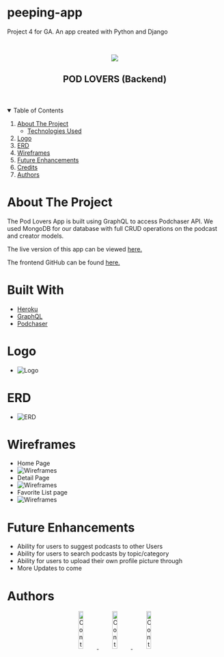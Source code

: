 # peeping-app
Project 4 for GA. An app created with Python and Django

<!-- https://i.imgur.com/VAvuPtU.png -->

<!-- PROJECT LOGO -->
<br />
<p align="center">
  <a href="https://github.com/ReneTheMC/pod-lovers-backend">
    <img src=" https://i.imgur.com/VAvuPtU.png " >
  </a>
  <h2 align="center">POD LOVERS (Backend)</h2>
<br>
<Br>

<!-- TABLE OF CONTENTS -->
<details open="open">
  <summary>Table of Contents</summary>
  <ol>
    <li>
      <a href="#about-the-project">About The Project</a>
      <ul>
        <li><a href="#built-with">Technologies Used</a></li>
      </ul>
    </li>
    <li><a href="#Logo">Logo</a></li>
    <li><a href="#ERD">ERD</a></li>
    <li><a href="#Wireframes">Wireframes</a></li>
     <li><a href="#future-enhancements">Future Enhancements</a></li>
     <li><a href="#credit">Credits</a></li>
     <li><a href="#authors">Authors</a></li>

 </ol>
</details>

<!-- ABOUT THE PROJECT -->
# **About The Project**
The Pod Lovers App is built using GraphQL to access Podchaser API. We used MongoDB for our database with full CRUD operations on the podcast and creator models.  

The live version of this app can be viewed [here.]()

The frontend GitHub can be found [here.](https://github.com/ReneTheMC/pod-lovers-frontend)

# **Built With**
* [Heroku](https://dashboard.heroku.com/apps)
* [GraphQL](https://graphql.org/learn/)
* [Podchaser](https://www.podchaser.com/)

# **Logo**
* ![Logo](./image/podlogo0.png)

# **ERD**
* ![ERD](./image/PodLovers%20ERD.png)

# **Wireframes**
* Home Page
* ![Wireframes](./image/Podcasts%20HOME%20page.png)
* Detail Page
* ![Wireframes](./image/podcast%20details%20page.png)
* Favorite List page
* ![Wireframes](./image/podcast%20favorite%20lists%20page.png)

# **Future Enhancements**
* Ability for users to suggest podcasts to other Users
* Ability for users to search podcasts by topic/category
* Ability for users to upload their own profile picture through 
* More Updates to come

# **Authors**

<div align="center">
  <a href="https://github.com/ruraliz" target="_blank">
    <img src="https://i.imgur.com/td6nLst.jpg"
      alt="Contributors"
      width="15%" />
  </a>
    <a href="https://github.com/hninmabalo" target="_blank">
    <img src="https://i.imgur.com/FMldvPj.jpg"
      alt="Contributors"
      width="15%" />
  </a>
    <a href="https://github.com/ReneTheMC" target="_blank">
    <img src="https://i.imgur.com/Vwsw8Y2.jpg"
      alt="Contributors"
      width="15%" />
  </a>
</div>
